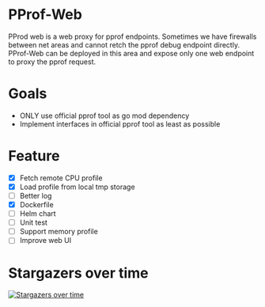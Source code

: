 # PProf-Web

PProd web is a web proxy for pprof endpoints.
Sometimes we have firewalls between net areas and cannot retch the pprof debug endpoint directly.
PProf-Web can be deployed in this area and expose only one web endpoint to proxy the pprof request.

# Goals

- ONLY use official pprof tool as go mod dependency
- Implement interfaces in official pprof tool as least as possible

# Feature

- [x] Fetch remote CPU profile
- [x] Load profile from local tmp storage
- [ ] Better log
- [x] Dockerfile
- [ ] Helm chart
- [ ] Unit test
- [ ] Support memory profile
- [ ] Improve web UI

# Stargazers over time

[![Stargazers over time](https://starchart.cc/wzxjohn/pprof-web.svg)](https://starchart.cc/wzxjohn/pprof-web)
